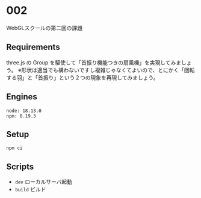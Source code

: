 # 002
WebGLスクールの第二回の課題

## Requirements
three.js の Group を駆使して「首振り機能つきの扇風機」を実現してみましょう。
※形状は適当でも構わないですし複雑じゃなくてよいので、とにかく「回転する羽」と「首振り」という２つの現象を再現してみましょう。

## Engines
```
node: 18.13.0
npm: 8.19.3
```

## Setup
```
npm ci
```

## Scripts
- `dev` ローカルサーバ起動
- `build` ビルド
